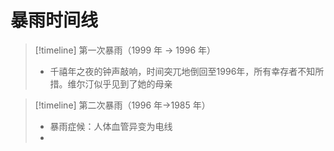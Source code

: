 # 暴雨时间线

> [!timeline] 第一次暴雨（1999 年 → 1996 年）
> - 千禧年之夜的钟声敲响，时间突兀地倒回至1996年，所有幸存者不知所措。维尔汀似乎见到了她的母亲

> [!timeline] 第二次暴雨（1996 年→1985 年）
> - 暴雨症候：人体血管异变为电线
> - 

